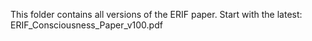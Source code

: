 This folder contains all versions of the ERIF paper. Start with the latest: ERIF_Consciousness_Paper_v100.pdf
